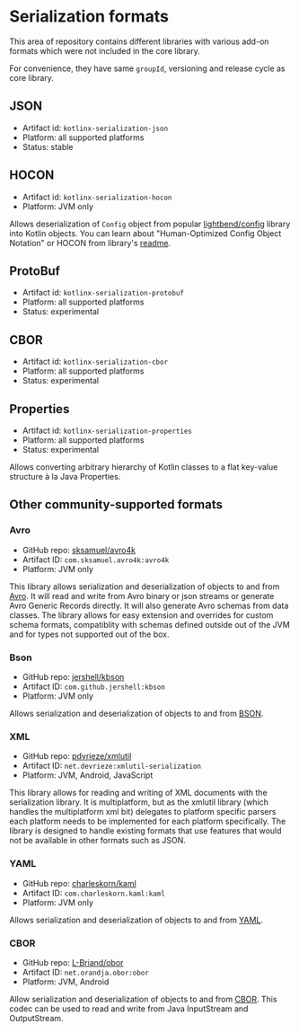 # Serialization formats

This area of repository contains different libraries with various add-on formats which 
were not included in the core library.

For convenience, they have same `groupId`, versioning and release cycle as core library.

## JSON

* Artifact id: `kotlinx-serialization-json`
* Platform: all supported platforms
* Status: stable

## HOCON 

* Artifact id: `kotlinx-serialization-hocon`
* Platform: JVM only

Allows deserialization of `Config` object from popular [lightbend/config](https://github.com/lightbend/config) library 
into Kotlin objects.
You can learn about "Human-Optimized Config Object Notation" or HOCON from library's [readme](https://github.com/lightbend/config#using-hocon-the-json-superset).

## ProtoBuf

* Artifact id: `kotlinx-serialization-protobuf`
* Platform: all supported platforms
* Status: experimental

## CBOR

* Artifact id: `kotlinx-serialization-cbor`
* Platform: all supported platforms
* Status: experimental

## Properties

* Artifact id: `kotlinx-serialization-properties`
* Platform: all supported platforms
* Status: experimental

Allows converting arbitrary hierarchy of Kotlin classes to a flat key-value structure à la Java Properties.

## Other community-supported formats

### Avro

* GitHub repo: [sksamuel/avro4k](https://github.com/sksamuel/avro4k)
* Artifact ID: `com.sksamuel.avro4k:avro4k`
* Platform: JVM only

This library allows serialization and deserialization of objects to and from [Avro](https://avro.apache.org). It will read and write from Avro binary or json streams or generate Avro Generic Records directly. It will also generate Avro schemas from data classes. The library allows for easy extension and overrides for custom schema formats, compatiblity with schemas defined outside out of the JVM and for types not supported out of the box.

### Bson

* GitHub repo: [jershell/kbson](https://github.com/jershell/kbson)
* Artifact ID: `com.github.jershell:kbson`
* Platform: JVM only

Allows serialization and deserialization of objects to and from [BSON](https://docs.mongodb.com/manual/reference/bson-types/).

### XML
* GitHub repo: [pdvrieze/xmlutil](https://github.com/pdvrieze/xmlutil)
* Artifact ID: `net.devrieze:xmlutil-serialization`
* Platform: JVM, Android, JavaScript

This library allows for reading and writing of XML documents with the serialization library.
It is multiplatform, but as the xmlutil library (which handles the multiplatform xml bit) 
delegates to platform specific parsers each platform needs to  be implemented for each platform 
specifically. The library is designed to handle existing formats that use features that would 
not be available in other formats such as JSON.

### YAML

* GitHub repo: [charleskorn/kaml](https://github.com/charleskorn/kaml)
* Artifact ID: `com.charleskorn.kaml:kaml`
* Platform: JVM only

Allows serialization and deserialization of objects to and from [YAML](http://yaml.org).

### CBOR

* GitHub repo: [L-Briand/obor](https://github.com/L-Briand/obor)
* Artifact ID: `net.orandja.obor:obor`
* Platform: JVM, Android

Allow serialization and deserialization of objects to and from [CBOR](https://cbor.io/). This codec can be used to read and write from Java InputStream and OutputStream.
